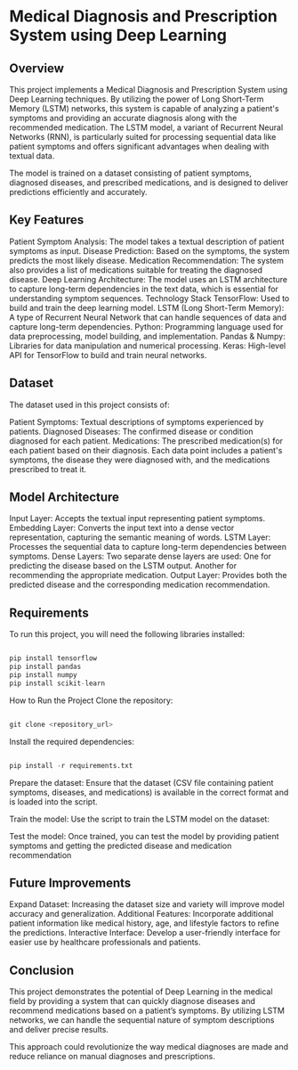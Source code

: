 # Medical Diagnosis and Prescription System using Deep Learning
## Overview
This project implements a Medical Diagnosis and Prescription System using Deep Learning techniques. By utilizing the power of Long Short-Term Memory (LSTM) networks, this system is capable of analyzing a patient's symptoms and providing an accurate diagnosis along with the recommended medication. The LSTM model, a variant of Recurrent Neural Networks (RNN), is particularly suited for processing sequential data like patient symptoms and offers significant advantages when dealing with textual data.

The model is trained on a dataset consisting of patient symptoms, diagnosed diseases, and prescribed medications, and is designed to deliver predictions efficiently and accurately.

## Key Features
Patient Symptom Analysis: The model takes a textual description of patient symptoms as input.
Disease Prediction: Based on the symptoms, the system predicts the most likely disease.
Medication Recommendation: The system also provides a list of medications suitable for treating the diagnosed disease.
Deep Learning Architecture: The model uses an LSTM architecture to capture long-term dependencies in the text data, which is essential for understanding symptom sequences.
Technology Stack
TensorFlow: Used to build and train the deep learning model.
LSTM (Long Short-Term Memory): A type of Recurrent Neural Network that can handle sequences of data and capture long-term dependencies.
Python: Programming language used for data preprocessing, model building, and implementation.
Pandas & Numpy: Libraries for data manipulation and numerical processing.
Keras: High-level API for TensorFlow to build and train neural networks.
## Dataset
The dataset used in this project consists of:

Patient Symptoms: Textual descriptions of symptoms experienced by patients.
Diagnosed Diseases: The confirmed disease or condition diagnosed for each patient.
Medications: The prescribed medication(s) for each patient based on their diagnosis.
Each data point includes a patient's symptoms, the disease they were diagnosed with, and the medications prescribed to treat it.

## Model Architecture
Input Layer: Accepts the textual input representing patient symptoms.
Embedding Layer: Converts the input text into a dense vector representation, capturing the semantic meaning of words.
LSTM Layer: Processes the sequential data to capture long-term dependencies between symptoms.
Dense Layers: Two separate dense layers are used:
One for predicting the disease based on the LSTM output.
Another for recommending the appropriate medication.
Output Layer: Provides both the predicted disease and the corresponding medication recommendation.
## Requirements
To run this project, you will need the following libraries installed:
```python

pip install tensorflow
pip install pandas
pip install numpy
pip install scikit-learn
```
How to Run the Project
Clone the repository:

```python

git clone <repository_url>
```
Install the required dependencies:

```python

pip install -r requirements.txt
```
Prepare the dataset: Ensure that the dataset (CSV file containing patient symptoms, diseases, and medications) is available in the correct format and is loaded into the script.

Train the model: Use the script to train the LSTM model on the dataset:

Test the model: Once trained, you can test the model by providing patient symptoms and getting the predicted disease and medication recommendation

## Future Improvements
Expand Dataset: Increasing the dataset size and variety will improve model accuracy and generalization.
Additional Features: Incorporate additional patient information like medical history, age, and lifestyle factors to refine the predictions.
Interactive Interface: Develop a user-friendly interface for easier use by healthcare professionals and patients.
## Conclusion
This project demonstrates the potential of Deep Learning in the medical field by providing a system that can quickly diagnose diseases and recommend medications based on a patient’s symptoms. By utilizing LSTM networks, we can handle the sequential nature of symptom descriptions and deliver precise results.

This approach could revolutionize the way medical diagnoses are made and reduce reliance on manual diagnoses and prescriptions.